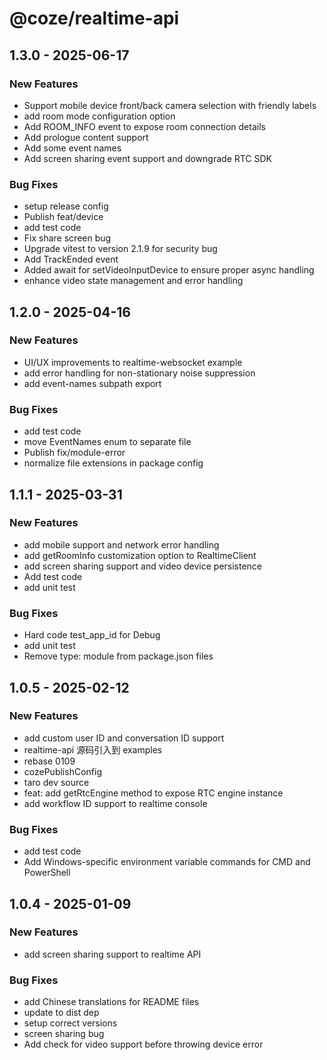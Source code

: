 # @coze/realtime-api

## 1.3.0 - 2025-06-17

### New Features

- Support mobile device front/back camera selection with friendly labels
- add room mode configuration option
- Add ROOM_INFO event to expose room connection details
- Add prologue content support
- Add some event names
- Add screen sharing event support and downgrade RTC SDK

### Bug Fixes

- setup release config
- Publish feat/device
- add test code
- Fix share screen bug
- Upgrade vitest to version 2.1.9 for security bug
- Add TrackEnded event
- Added await for setVideoInputDevice to ensure proper async handling
- enhance video state management and error handling


## 1.2.0 - 2025-04-16

### New Features

- UI/UX improvements to realtime-websocket example
- add error handling for non-stationary noise suppression
- add event-names subpath export

### Bug Fixes

- add test code
- move EventNames enum to separate file
- Publish fix/module-error
- normalize file extensions in package config


## 1.1.1 - 2025-03-31

### New Features

- add mobile support and network error handling
- add getRoomInfo customization option to RealtimeClient
- add screen sharing support and video device persistence
- Add test code
- add unit test

### Bug Fixes

- Hard code test_app_id for Debug
- add unit test
- Remove type: module from package.json files


## 1.0.5 - 2025-02-12

### New Features

- add custom user ID and conversation ID support
- realtime-api 源码引入到 examples
- rebase 0109
- cozePublishConfig
- taro dev source
- feat: add getRtcEngine method to expose RTC engine instance
- add workflow ID support to realtime console

### Bug Fixes

- add test code
- Add Windows-specific environment variable commands for CMD and PowerShell


## 1.0.4 - 2025-01-09

### New Features

- add screen sharing support to realtime API

### Bug Fixes

- add Chinese translations for README files
- update to dist dep
- setup correct versions
- screen sharing bug
- Add check for video support before throwing device error

